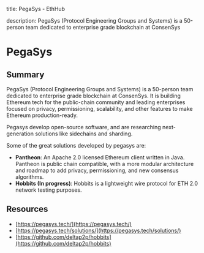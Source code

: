 title: PegaSys - EthHub

description: PegaSys (Protocol Engineering Groups and Systems) is a 50-person team dedicated to enterprise grade blockchain at ConsenSys

# PegaSys

## Summary
PegaSys (Protocol Engineering Groups and Systems) is a 50-person team dedicated to enterprise grade blockchain at ConsenSys. It is building Ethereum tech for the public-chain community and leading enterprises focused on privacy, permissioning, scalability, and other features to make Ethereum production-ready.

Pegasys develop open-source software, and are researching next-generation solutions like sidechains and sharding.

Some of the great solutions developed by pegasys are:
* **Pantheon**: An Apache 2.0 licensed Ethereum client written in Java. Pantheon is public chain compatible, with a more modular architecture and roadmap to add privacy, permissioning, and new consensus algorithms.
* **Hobbits (In progress)**: Hobbits is a lightweight wire protocol for ETH 2.0 network testing purposes.

## Resources

* [https://pegasys.tech/](https://pegasys.tech/)
* [https://pegasys.tech/solutions/](https://pegasys.tech/solutions/)
* [https://github.com/deltap2p/hobbits](https://github.com/deltap2p/hobbits)

